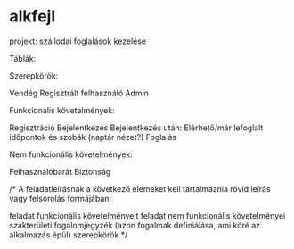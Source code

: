 # alkfejl

projekt: szállodai foglalások kezelése

Táblák:

Szerepkörök:

Vendég
Regisztrált felhasználó
Admin


Funkcionális követelmények:

Regisztráció
Bejelentkezés
Bejelentkezés után:
   Elérhető/már lefoglalt időpontok és szobák (naptár nézet?)
   Foglalás
   
Nem funkcionális követelmények:

Felhasználóbarát
Biztonság






/*
A feladatleírásnak a következő elemeket kell tartalmaznia rövid leírás vagy felsorolás formájában:

feladat funkcionális követelményeit
feladat nem funkcionális követelményei
szakterületi fogalomjegyzék (azon fogalmak definiálása, ami köré az alkalmazás épül)
szerepkörök
*/
